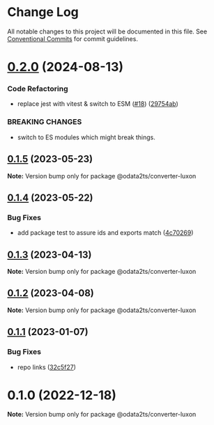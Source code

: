 # Change Log

All notable changes to this project will be documented in this file.
See [Conventional Commits](https://conventionalcommits.org) for commit guidelines.

# [0.2.0](https://github.com/odata2ts/converter/compare/@odata2ts/converter-luxon@0.1.5...@odata2ts/converter-luxon@0.2.0) (2024-08-13)


### Code Refactoring

* replace jest with vitest & switch to ESM ([#18](https://github.com/odata2ts/converter/issues/18)) ([29754ab](https://github.com/odata2ts/converter/commit/29754abec8617cfe45f647ffbf91e92586b79ee9))


### BREAKING CHANGES

* switch to ES modules which might break things.





## [0.1.5](https://github.com/odata2ts/converter/compare/@odata2ts/converter-luxon@0.1.4...@odata2ts/converter-luxon@0.1.5) (2023-05-23)

**Note:** Version bump only for package @odata2ts/converter-luxon





## [0.1.4](https://github.com/odata2ts/converter/compare/@odata2ts/converter-luxon@0.1.3...@odata2ts/converter-luxon@0.1.4) (2023-05-22)


### Bug Fixes

* add package test to assure ids and exports match ([4c70269](https://github.com/odata2ts/converter/commit/4c702692ec1c5f56ec4957822dc95989a08b3d78))






## [0.1.3](https://github.com/odata2ts/converter/compare/@odata2ts/converter-luxon@0.1.2...@odata2ts/converter-luxon@0.1.3) (2023-04-13)

**Note:** Version bump only for package @odata2ts/converter-luxon






## [0.1.2](https://github.com/odata2ts/converter/compare/@odata2ts/converter-luxon@0.1.1...@odata2ts/converter-luxon@0.1.2) (2023-04-08)

**Note:** Version bump only for package @odata2ts/converter-luxon






## [0.1.1](https://github.com/odata2ts/converter/compare/@odata2ts/converter-luxon@0.1.0...@odata2ts/converter-luxon@0.1.1) (2023-01-07)


### Bug Fixes

* repo links ([32c5f27](https://github.com/odata2ts/converter/commit/32c5f277d8f0801c369c23be5355233030a97a40))





# 0.1.0 (2022-12-18)

**Note:** Version bump only for package @odata2ts/converter-luxon
